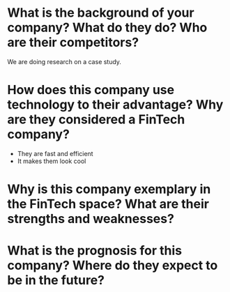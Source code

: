 # What is the background of your company? What do they do? Who are their competitors?
We are doing research on a case study.

# How does this company use technology to their advantage? Why are they considered a FinTech company?

* They are fast and efficient
* It makes them look cool

# Why is this company exemplary in the FinTech space? What are their strengths and weaknesses?


# What is the prognosis for this company? Where do they expect to be in the future?